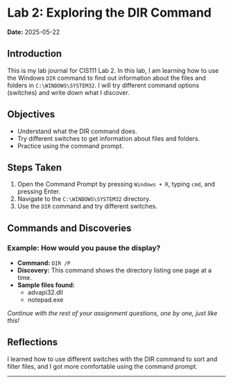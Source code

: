 # Lab 2: Exploring the DIR Command

**Date:** 2025-05-22

## Introduction

This is my lab journal for CIS111 Lab 2. In this lab, I am learning how to use the Windows `DIR` command to find out information about the files and folders in `C:\WINDOWS\SYSTEM32`. I will try different command options (switches) and write down what I discover.

## Objectives
- Understand what the DIR command does.
- Try different switches to get information about files and folders.
- Practice using the command prompt.

## Steps Taken

1. Open the Command Prompt by pressing `Windows + R`, typing `cmd`, and pressing Enter.
2. Navigate to the `C:\WINDOWS\SYSTEM32` directory.
3. Use the `DIR` command and try different switches.

## Commands and Discoveries

### Example: How would you pause the display?
- **Command:** `DIR /P`
- **Discovery:** This command shows the directory listing one page at a time.
- **Sample files found:**  
  - advapi32.dll  
  - notepad.exe

*Continue with the rest of your assignment questions, one by one, just like this!*

## Reflections

I learned how to use different switches with the DIR command to sort and filter files, and I got more comfortable using the command prompt.

---
